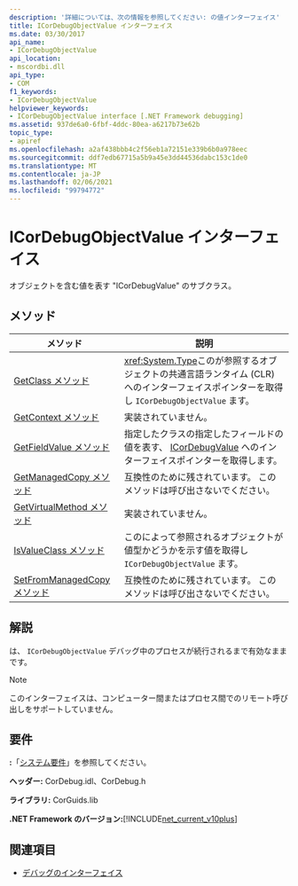 ```yaml
---
description: '詳細については、次の情報を参照してください: の値インターフェイス'
title: ICorDebugObjectValue インターフェイス
ms.date: 03/30/2017
api_name:
- ICorDebugObjectValue
api_location:
- mscordbi.dll
api_type:
- COM
f1_keywords:
- ICorDebugObjectValue
helpviewer_keywords:
- ICorDebugObjectValue interface [.NET Framework debugging]
ms.assetid: 937de6a0-6fbf-4ddc-80ea-a6217b73e62b
topic_type:
- apiref
ms.openlocfilehash: a2af438bbb4c2f56eb1a72151e339b6b0a978eec
ms.sourcegitcommit: ddf7edb67715a5b9a45e3dd44536dabc153c1de0
ms.translationtype: MT
ms.contentlocale: ja-JP
ms.lasthandoff: 02/06/2021
ms.locfileid: "99794772"
---
```

# <a name="icordebugobjectvalue-interface"></a>ICorDebugObjectValue インターフェイス

オブジェクトを含む値を表す "ICorDebugValue" のサブクラス。  
  
## <a name="methods"></a>メソッド  
  
|メソッド|説明|  
|------------|-----------------|  
|[GetClass メソッド](icordebugobjectvalue-getclass-method.md)|<xref:System.Type>このが参照するオブジェクトの共通言語ランタイム (CLR) へのインターフェイスポインターを取得し `ICorDebugObjectValue` ます。|  
|[GetContext メソッド](icordebugobjectvalue-getcontext-method.md)|実装されていません。|  
|[GetFieldValue メソッド](icordebugobjectvalue-getfieldvalue-method.md)|指定したクラスの指定したフィールドの値を表す、 [ICorDebugValue](icordebugvalue-interface.md) へのインターフェイスポインターを取得します。|  
|[GetManagedCopy メソッド](icordebugobjectvalue-getmanagedcopy-method.md)|互換性のために残されています。 このメソッドは呼び出さないでください。|  
|[GetVirtualMethod メソッド](icordebugobjectvalue-getvirtualmethod-method.md)|実装されていません。|  
|[IsValueClass メソッド](icordebugobjectvalue-isvalueclass-method.md)|このによって参照されるオブジェクトが値型かどうかを示す値を取得し `ICorDebugObjectValue` ます。|  
|[SetFromManagedCopy メソッド](icordebugobjectvalue-setfrommanagedcopy-method.md)|互換性のために残されています。 このメソッドは呼び出さないでください。|  
  
## <a name="remarks"></a>解説  

 は、 `ICorDebugObjectValue` デバッグ中のプロセスが続行されるまで有効なままです。  
  
> [!NOTE]
> このインターフェイスは、コンピューター間またはプロセス間でのリモート呼び出しをサポートしていません。  
  
## <a name="requirements"></a>要件  

 **:**「[システム要件](../../get-started/system-requirements.md)」を参照してください。  
  
 **ヘッダー:** CorDebug.idl、CorDebug.h  
  
 **ライブラリ:** CorGuids.lib  
  
 **.NET Framework のバージョン:**[!INCLUDE[net_current_v10plus](../../../../includes/net-current-v10plus-md.md)]  
  
## <a name="see-also"></a>関連項目

- [デバッグのインターフェイス](debugging-interfaces.md)

